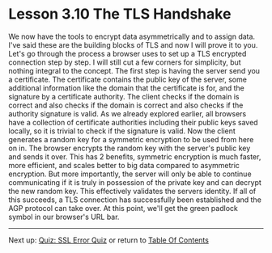 # Lesson 3.10 The TLS Handshake

We now have the tools to encrypt data asymmetrically and to assign data. I've said these are the building blocks of TLS and now I will prove it to you. Let's go through the process a browser uses to set up a TLS encrypted connection step by step. I will still cut a few corners for simplicity, but nothing integral to the concept. The first step is having the server send you a certificate. The certificate contains the public key of the server, some additional information like the domain that the certificate is for, and the signature by a certificate authority. The client checks if the domain is correct and also checks if the domain is correct and also checks if the authority signature is valid. As we already explored earlier, all browsers have a collection of certificate authorities including their public keys saved locally, so it is trivial to check if the signature is valid. Now the client generates a random key for a symmetric encryption to be used from here on in. The browser encrypts the random key with the server's public key and sends it over. This has 2 benefits, symmetric encryption is much faster, more efficient, and scales better to big data compared to asymmetric encryption. But more importantly, the server will only be able to continue communicating if it is truly in possession of the private key and can decrypt the new random key. This effectively validates the servers identity. If all of this succeeds, a TLS connection has successfully been established and the AGP protocol can take over. At this point, we'll get the green padlock symbol in our browser's URL bar.

- - -
Next up: [Quiz: SSL Error Quiz](ND024_Part4_Lesson03_11.md) or return to [Table Of Contents](./ND024_TableOfContents.md)

